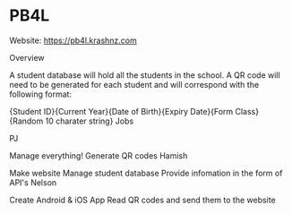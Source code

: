 # PB4L
Website: https://pb4l.krashnz.com

Overview

A student database will hold all the students in the school. A QR code will need to be generated for each student and will correspond with the following format:

{Student ID}{Current Year}{Date of Birth}{Expiry Date}{Form Class}{Random 10 charater string}
Jobs

PJ

Manage everything!
Generate QR codes
Hamish

Make website
Manage student database
Provide infomation in the form of API's
Nelson

Create Android & iOS App
Read QR codes and send them to the website

